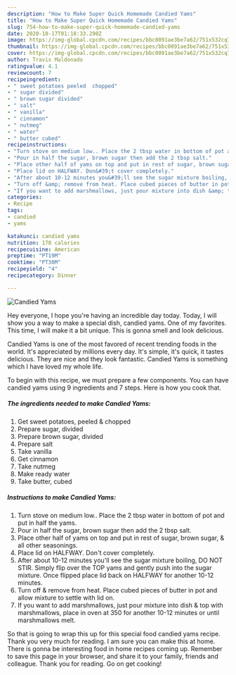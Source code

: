 ```yaml
---
description: "How to Make Super Quick Homemade Candied Yams"
title: "How to Make Super Quick Homemade Candied Yams"
slug: 754-how-to-make-super-quick-homemade-candied-yams
date: 2020-10-17T01:18:33.290Z
image: https://img-global.cpcdn.com/recipes/bbc0091ae3be7a62/751x532cq70/candied-yams-recipe-main-photo.jpg
thumbnail: https://img-global.cpcdn.com/recipes/bbc0091ae3be7a62/751x532cq70/candied-yams-recipe-main-photo.jpg
cover: https://img-global.cpcdn.com/recipes/bbc0091ae3be7a62/751x532cq70/candied-yams-recipe-main-photo.jpg
author: Travis Maldonado
ratingvalue: 4.1
reviewcount: 7
recipeingredient:
- " sweet potatoes peeled  chopped"
- " sugar divided"
- " brown sugar divided"
- " salt"
- " vanilla"
- " cinnamon"
- " nutmeg"
- " water"
- " butter cubed"
recipeinstructions:
- "Turn stove on medium low.. Place the 2 tbsp water in bottom of pot and put in half the yams."
- "Pour in half the sugar, brown sugar then add the 2 tbsp salt."
- "Place other half of yams on top and put in rest of sugar, brown sugar, &amp; all other seasonings."
- "Place lid on HALFWAY. Don&#39;t cover completely."
- "After about 10-12 minutes you&#39;ll see the sugar mixture boiling, DO NOT STIR. Simply flip over the TOP yams and gently push into the sugar mixture. Once flipped place lid back on HALFWAY for another 10-12 minutes."
- "Turn off &amp; remove from heat. Place cubed pieces of butter in pot and allow mixture to settle with lid on."
- "If you want to add marshmallows, just pour mixture into dish &amp; top with marshmallows, place in oven at 350 for another 10-12 minutes or until marshmallows melt."
categories:
- Recipe
tags:
- candied
- yams

katakunci: candied yams 
nutrition: 178 calories
recipecuisine: American
preptime: "PT19M"
cooktime: "PT30M"
recipeyield: "4"
recipecategory: Dinner

---
```



![Candied Yams](https://img-global.cpcdn.com/recipes/bbc0091ae3be7a62/751x532cq70/candied-yams-recipe-main-photo.jpg)

Hey everyone, I hope you're having an incredible day today. Today, I will show you a way to make a special dish, candied yams. One of my favorites. This time, I will make it a bit unique. This is gonna smell and look delicious.

Candied Yams is one of the most favored of recent trending foods in the world. It's appreciated by millions every day. It's simple, it's quick, it tastes delicious. They are nice and they look fantastic. Candied Yams is something which I have loved my whole life.




To begin with this recipe, we must prepare a few components. You can have candied yams using 9 ingredients and 7 steps. Here is how you cook that.

<!--inarticleads1-->

##### The ingredients needed to make Candied Yams:

1. Get  sweet potatoes, peeled &amp; chopped
1. Prepare  sugar, divided
1. Prepare  brown sugar, divided
1. Prepare  salt
1. Take  vanilla
1. Get  cinnamon
1. Take  nutmeg
1. Make ready  water
1. Take  butter, cubed




<!--inarticleads2-->

##### Instructions to make Candied Yams:

1. Turn stove on medium low.. Place the 2 tbsp water in bottom of pot and put in half the yams.
1. Pour in half the sugar, brown sugar then add the 2 tbsp salt.
1. Place other half of yams on top and put in rest of sugar, brown sugar, &amp; all other seasonings.
1. Place lid on HALFWAY. Don&#39;t cover completely.
1. After about 10-12 minutes you&#39;ll see the sugar mixture boiling, DO NOT STIR. Simply flip over the TOP yams and gently push into the sugar mixture. Once flipped place lid back on HALFWAY for another 10-12 minutes.
1. Turn off &amp; remove from heat. Place cubed pieces of butter in pot and allow mixture to settle with lid on.
1. If you want to add marshmallows, just pour mixture into dish &amp; top with marshmallows, place in oven at 350 for another 10-12 minutes or until marshmallows melt.




So that is going to wrap this up for this special food candied yams recipe. Thank you very much for reading. I am sure you can make this at home. There is gonna be interesting food in home recipes coming up. Remember to save this page in your browser, and share it to your family, friends and colleague. Thank you for reading. Go on get cooking!
